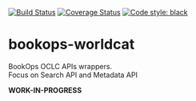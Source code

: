 [![Build Status](https://travis-ci.com/BookOps-CAT/bookops-worldcat.svg?branch=master)](https://travis-ci.com/BookOps-CAT/bookops-worldcat) [![Coverage Status](https://coveralls.io/repos/github/BookOps-CAT/bookops-worldcat/badge.svg?branch=master)](https://coveralls.io/github/BookOps-CAT/bookops-worldcat?branch=master) [![Code style: black](https://img.shields.io/badge/code%20style-black-000000.svg)](https://github.com/psf/black)  

# bookops-worldcat

BookOps OCLC APIs wrappers.  
Focus on Search API and Metadata API

**WORK-IN-PROGRESS**